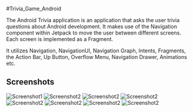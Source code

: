 #Trivia_Game_Android

The Android Trivia application is an application that asks the user trivia questions about Android development. It makes use of the Navigation component within Jetpack to move the user between different screens. Each screen is implemented as a Fragment.

It utilizes Navigation, NavigationUI, Navigation Graph, Intents, Fragments, the Action Bar, Up Button, Overflow Menu, Navigation Drawer, Animations etc.

## Screenshots

![Screenshot1](screenshots/Screenshot_1.png) ![Screenshot2](screenshots/Screenshot_2.png)
![Screenshot2](screenshots/Screenshot_3.png) ![Screenshot2](screenshots/Screenshot_4.png)
![Screenshot2](screenshots/Screenshot_5.png) ![Screenshot2](screenshots/Screenshot_6.png)
![Screenshot2](screenshots/Screenshot_7.png) ![Screenshot2](screenshots/Screenshot_8.png)
